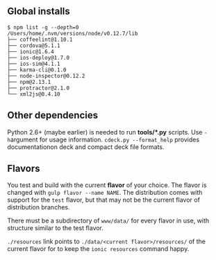 ## Global installs

    $ npm list -g --depth=0
    /Users/home/.nvm/versions/node/v0.12.7/lib
    ├── coffeelint@1.10.1
    ├── cordova@5.1.1
    ├── ionic@1.6.4
    ├── ios-deploy@1.7.0
    ├── ios-sim@4.1.1
    ├── karma-cli@0.1.0
    ├── node-inspector@0.12.2
    ├── npm@2.13.1
    ├── protractor@2.1.0
    └── xml2js@0.4.10

## Other dependencies

Python 2.6+ (maybe earlier) is needed to run **tools/*.py** scripts. Use `-h`argument for usage information. `cdeck.py --format_help` provides documentationon deck and compact deck file formats.

## Flavors

You test and build with the current **flavor** of your choice. The flavor is changed with `gulp flavor --name NAME`. The distribution comes with support for the `test` flavor, but that may not be the current flavor of distribution branches.

There must be a subdirectory of `www/data/` for every flavor in use, with structure similar to the test flavor.

`./resources` link points to `./data/<current flavor>/resources/` of the current flavor for to keep the `ionic resources` command happy.
